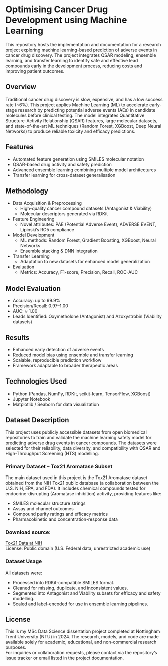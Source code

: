 # Optimising Cancer Drug Development using Machine Learning
This repository hosts the implementation and documentation for a research project exploring machine learning-based prediction of adverse events in cancer drug discovery.
The project integrates QSAR modeling, ensemble learning, and transfer learning to identify safe and effective lead compounds early in the development process, reducing costs and improving patient outcomes.
## Overview
Traditional cancer drug discovery is slow, expensive, and has a low success rate (~6%).
This project applies Machine Learning (ML) to accelerate early-stage research by predicting potential adverse events (AEs) in candidate molecules before clinical testing.
The model integrates Quantitative Structure-Activity Relationship (QSAR) features, large molecular datasets, and state-of-the-art ML techniques (Random Forest, XGBoost, Deep Neural Networks) to produce reliable toxicity and efficacy predictions.
## Features
* Automated feature generation using SMILES molecular notation
* QSAR-based drug activity and safety prediction
* Advanced ensemble learning combining multiple model architectures
* Transfer learning for cross-dataset generalisation
## Methodology
* Data Acquisition & Preprocessing
  - High-quality cancer compound datasets (Antagonist & Viability)
  - Molecular descriptors generated via RDKit
* Feature Engineering
  - Novel attributes: PAE (Potential Adverse Event), ADVERSE EVENT, Lipinski’s RO5 compliance
* Model Development
  - ML methods: Random Forest, Gradient Boosting, XGBoost, Neural Networks
  - Ensemble stacking & DNN integration
* Transfer Learning
  - Adaptation to new datasets for enhanced model generalization
* Evaluation
  - Metrics: Accuracy, F1-score, Precision, Recall, ROC-AUC
## Model Evaluation
* Accuracy: up to 99.9%
* Precision/Recall: 0.97–1.00
* AUC: ≈ 1.00
* Leads Identified: Oxymetholone (Antagonist) and Azoxystrobin (Viability datasets)
## Results
* Enhanced early detection of adverse events
* Reduced model bias using ensemble and transfer learning
* Scalable, reproducible prediction workflow
* Framework adaptable to broader therapeutic areas
## Technologies Used
* Python (Pandas, NumPy, RDKit, scikit-learn, TensorFlow, XGBoost)
* Jupyter Notebook
* Matplotlib / Seaborn for data visualization
## Dataset Description
This project uses publicly accessible datasets from open biomedical repositories to train and validate the machine learning safety model for predicting adverse drug events in cancer compounds. The datasets were selected for their reliability, data diversity, and compatibility with QSAR and High-Throughput Screening (HTS) modelling.
### Primary Dataset – Tox21 Aromatase Subset
The main dataset used in this project is the Tox21 Aromatase dataset obtained from the NIH Tox21 public database (a collaboration between the U.S. NIH, EPA, and FDA).
It includes chemical compounds tested for endocrine-disrupting (Aromatase inhibition) activity, providing features like:
* SMILES molecular structure strings
* Assay and channel outcomes
* Compound purity ratings and efficacy metrics
* Pharmacokinetic and concentration-response data
### Download source:
[Tox21 Data at NIH](https://tripod.nih.gov/tox21/pubdata/)<br>
License: Public domain (U.S. Federal data; unrestricted academic use)
### Dataset Usage
All datasets were:
* Processed into RDKit-compatible SMILES format.
* Cleaned for missing, duplicate, and inconsistent values.
* Segmented into Antagonist and Viability subsets for efficacy and safety modelling.
* Scaled and label-encoded for use in ensemble learning pipelines.

## License
This is my MSc Data Science dissertation project completed at Nottingham Trent University (NTU) in 2024. The research, models, and code are made available solely for academic, educational, and non-commercial research purposes.<br>
For inquiries or collaboration requests, please contact via the repository’s issue tracker or email listed in the project documentation.

